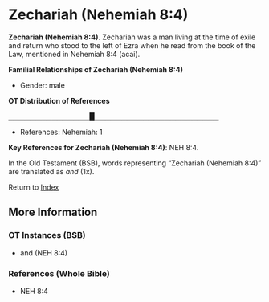 # Zechariah (Nehemiah 8:4)
**Zechariah (Nehemiah 8:4)**. 
Zechariah was a man living at the time of exile and return who stood to the left of Ezra when he read from the book of the Law, mentioned in Nehemiah 8:4 (acai). 




**Familial Relationships of Zechariah (Nehemiah 8:4)**


* Gender: male


**OT Distribution of References**

▁▁▁▁▁▁▁▁▁▁▁▁▁▁▁█▁▁▁▁▁▁▁▁▁▁▁▁▁▁▁▁▁▁▁▁▁▁▁
* References: Nehemiah: 1



**Key References for Zechariah (Nehemiah 8:4)**: 
NEH 8:4. 


In the Old Testament (BSB), words representing “Zechariah (Nehemiah 8:4)” are translated as 
*and* (1x). 




Return to [Index](00-Index.md)

## More Information

### OT Instances (BSB)

* and (NEH 8:4)



### References (Whole Bible)

* NEH 8:4



